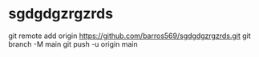 # sgdgdgzrgzrds
git remote add origin https://github.com/barros569/sgdgdgzrgzrds.git
 git branch -M main 
git push -u origin main
